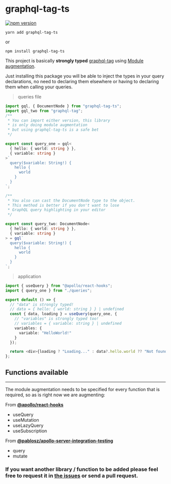 # graphql-tag-ts

[![npm version](https://badge.fury.io/js/graphql-tag-ts.svg)](https://badge.fury.io/js/graphql-tag-ts)

```shell
yarn add graphql-tag-ts
```

or

```shell
npm install graphql-tag-ts
```

This project is basically **strongly typed** [graphql-tag](https://github.com/apollographql/graphql-tag) using [Module augmentation](https://www.typescriptlang.org/docs/handbook/declaration-merging.html).

Just installing this package you will be able to inject the types in your query declarations, no need to declaring them elsewhere or having to declaring them when calling your queries.

> queries file

```typescript
import gql, { DocumentNode } from "graphql-tag-ts";
import gql_two from "graphql-tag";
/**
 * You can import either version, this library
 * is only doing module augmentation
 * but using graphql-tag-ts is a safe bet
 */

export const query_one = gql<
  { hello: { world: string } },
  { variable: string }
>`
  query($variable: String!) {
    hello {
      world
    }
  }
`;

/**
 * You also can cast the DocumentNode type to the object.
 * This method is better if you don't want to lose
 * GraphQL query highlighting in your editor
 */

export const query_two: DocumentNode<
  { hello: { world: string } },
  { variable: string }
> = gql`
  query($variable: String!) {
    hello {
      world
    }
  }
`;
```

> application

```typescript
import { useQuery } from "@apollo/react-hooks";
import { query_one } from "./queries";

export default () => {
  // "data" is strongly typed!
  // data = { hello: { world: string } } | undefined
  const { data, loading } = useQuery(query_one, {
    // "variables" is strongly typed too!
    // variables = { variable: string } | undefined
    variables: {
      variable: "HelloWorld!"
    }
  });

  return <div>{loading ? "Loading..." : data?.hello.world ?? "Not found"}</div>;
};
```

## Functions available

---

The module augmentation needs to be specified for every function that is required, so as is right now we are augmenting:

From [**@apollo/react-hooks**](https://www.npmjs.com/package/@apollo/react-hooks)

- useQuery
- useMutation
- useLazyQuery
- useSubscription

From [**@pablosz/apollo-server-integration-testing**](https://www.npmjs.com/package/@pablosz/apollo-server-integration-testing)

- query
- mutate

### If you want another library / function to be added please feel free to request it in [the issues](https://github.com/PabloSzx/graphql-tag-ts/issues) or send a pull request.
